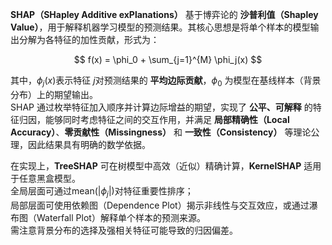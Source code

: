 **SHAP（SHapley Additive exPlanations）** 基于博弈论的 **沙普利值（Shapley Value）**，用于解释机器学习模型的预测结果。其核心思想是将单个样本的模型输出分解为各特征的加性贡献，形式为：

$$
f(x) = \phi_0 + \sum_{j=1}^{M} \phi_j(x)
$$

其中，$\phi_j(x)$表示特征 $j$对预测结果的 **平均边际贡献**，$\phi_0$ 为模型在基线样本（背景分布）上的期望输出。  
SHAP 通过枚举特征加入顺序并计算边际增益的期望，实现了 **公平、可解释** 的特征归因，能够同时考虑特征之间的交互作用，并满足 **局部精确性（Local Accuracy）**、**零贡献性（Missingness）** 和 **一致性（Consistency）** 等理论公理，因此结果具有明确的数学依据。

在实现上，**TreeSHAP** 可在树模型中高效（近似）精确计算，**KernelSHAP** 适用于任意黑盒模型。  
全局层面可通过$\text{mean}(|\phi_j|)$对特征重要性排序；  
局部层面可使用依赖图（Dependence Plot）揭示非线性与交互效应，或通过瀑布图（Waterfall Plot）解释单个样本的预测来源。  
需注意背景分布的选择及强相关特征可能导致的归因偏差。